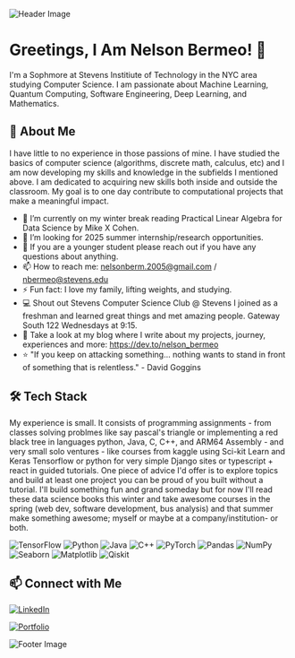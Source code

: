 ![Header Image](https://www.stevens.edu/_next/image?url=https%3A%2F%2Fimages.ctfassets.net%2Fmviowpldu823%2F6PIQaMyacd17eDN3M91T9P%2Fa8b5ae5daff3e444d8be58b320c20682%2F332_0001.jpg%3Fw%3D2400%26h%3D1350%26f%3Dcenter%26q%3D80%26fit%3Dfill&w=2400&q=80)

# Greetings, I Am Nelson Bermeo! 👋

I'm a Sophmore at Stevens Institiute of Technology in the NYC area studying Computer Science. I am passionate about Machine Learning, Quantum Computing, Software Engineering, Deep Learning, and Mathematics. 

## 🚀 About Me

I have little to no experience in those passions of mine. I have studied the basics of computer science (algorithms, discrete math, calculus, etc) and I am now developing my skills and knowledge in the subfields I mentioned above. I am dedicated to acquiring new skills both inside and outside the classroom. My goal is to one day contribute to computational projects that make a meaningful impact. 

- 🌱 I’m currently on my winter break reading Practical Linear Algebra for Data Science by Mike X Cohen. 
- 👯 I’m looking for 2025 summer internship/research opportunities.
- 💬 If you are a younger student please reach out if you have any questions about anything. 
- 📫 How to reach me: nelsonberm.2005@gmail.com / nbermeo@stevens.edu
- ⚡ Fun fact: I love my family, lifting weights, and studying.
- 💻 Shout out Stevens Computer Science Club @ Stevens I joined as a freshman and learned great things and met amazing people. Gateway South 122 Wednesdays at 9:15.
- 📝 Take a look at my blog where I write about my projects, journey, experiences and more: https://dev.to/nelson_bermeo
- ⭐ "If you keep on attacking something... nothing wants to stand in front of something that is relentless." - David Goggins


## 🛠️ Tech Stack

My experience is small. It consists of programming assignments - from classes solving problmes like say pascal's triangle or implementing a red black tree in languages python, Java, C, C++, and ARM64 Assembly - and very small solo ventures - like courses from kaggle using Sci-kit Learn and Keras Tensorflow or python for very simple Django sites or typescript + react in guided tutorials. One piece of advice I'd offer is to explore topics and build at least one project you can be proud of you built without a tutorial. I'll build something fun and grand someday but for now I'll read these data science books this winter and take awesome courses in the spring (web dev, software development, bus analysis) and that summer make something awesome; myself or maybe at a company/institution- or both. 

![TensorFlow](https://img.shields.io/badge/-TensorFlow-333333?style=flat&logo=tensorflow)
![Python](https://img.shields.io/badge/-Python-333333?style=flat&logo=python)
![Java](https://img.shields.io/badge/-Java-333333?style=flat&logo=java&logoColor=007396)
![C++](https://img.shields.io/badge/-C++-333333?style=flat&logo=c%2B%2B&logoColor=00599C)
![PyTorch](https://img.shields.io/badge/-PyTorch-333333?style=flat&logo=pytorch)
![Pandas](https://img.shields.io/badge/-Pandas-333333?style=flat&logo=pandas)
![NumPy](https://img.shields.io/badge/-NumPy-333333?style=flat&logo=numpy)
![Seaborn](https://img.shields.io/badge/-Seaborn-333333?style=flat&logo=python)
![Matplotlib](https://img.shields.io/badge/-Matplotlib-333333?style=flat&logo=python)
![Qiskit](https://img.shields.io/badge/-Qiskit-333333?style=flat&logo=ibm)

## 📫 Connect with Me

[![LinkedIn](https://img.shields.io/badge/-LinkedIn-333333?style=flat&logo=linkedin&logoColor=0077B5)](https://www.linkedin.com/in/nelson-bermeo-9118b11ba/)

[![Portfolio](https://img.shields.io/badge/-Portfolio-333333?style=flat&logo=google-chrome&logoColor=white)](https://nelsonbermeo.com)

![Footer Image](https://www.repsol.com/content/dam/repsol-corporate/es/energia-e-innovacion/machine-learning-cabecera.jpg.transform/rp-rendition-md/image.jpg)


